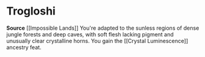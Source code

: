 ﻿---
id: '214'
name: Trogloshi
rarity: Common
source: '[[DATABASE/source/Impossible Lands|Impossible Lands]]'
trait: null
type: Heritage

---
# Trogloshi

**Source** [[Impossible Lands]]
You're adapted to the sunless regions of dense jungle forests and deep caves, with soft flesh lacking pigment and unusually clear crystalline horns. You gain the [[Crystal Luminescence]] ancestry feat.